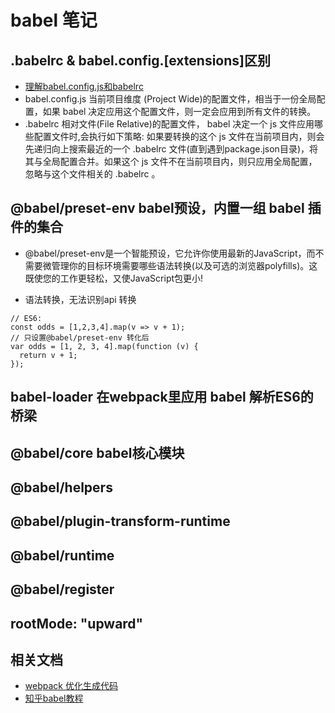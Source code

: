 # babel 笔记

## .babelrc & babel.config.[extensions]区别
  - [理解babel.config.js和babelrc](https://zhuanlan.zhihu.com/p/367724302)
  - babel.config.js 当前项目维度 (Project Wide)的配置文件，相当于一份全局配置，如果 babel 决定应用这个配置文件，则一定会应用到所有文件的转换。
  - .babelrc 相对文件(File Relative)的配置文件， babel 决定一个 js 文件应用哪些配置文件时,会执行如下策略: 如果要转换的这个 js 文件在当前项目内，则会先递归向上搜索最近的一个 .babelrc 文件(直到遇到package.json目录)，将其与全局配置合并。如果这个 js 文件不在当前项目内，则只应用全局配置，忽略与这个文件相关的 .babelrc 。
 
## @babel/preset-env babel预设，内置一组 babel 插件的集合
- @babel/preset-env是一个智能预设，它允许你使用最新的JavaScript，而不需要微管理你的目标环境需要哪些语法转换(以及可选的浏览器polyfills)。这既使您的工作更轻松，又使JavaScript包更小!

- 语法转换，无法识别api 转换
```
// ES6:
const odds = [1,2,3,4].map(v => v + 1);
// 只设置@babel/preset-env 转化后 
var odds = [1, 2, 3, 4].map(function (v) {
  return v + 1;
});
```

## babel-loader 在webpack里应用 babel 解析ES6的桥梁

## @babel/core babel核心模块

## @babel/helpers


## @babel/plugin-transform-runtime

## @babel/runtime

## @babel/register

## rootMode: "upward"


## 相关文档
- [webpack 优化生成代码](https://juejin.cn/post/6915665292370640910)  
- [知乎babel教程](https://www.zhihu.com/column/c_1402924598862778368)
